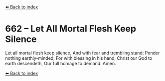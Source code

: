 [⬅️ Back to index](../README.md)

# 662 – Let All Mortal Flesh Keep Silence

Let all mortal flesh keep silence,
And with fear and trembling stand;
Ponder nothing earthly-minded,
For with blessing in his hand,
Christ our God to earth descendeth,
Our full homage to demand. Amen.

[⬅️ Back to index](../README.md)
